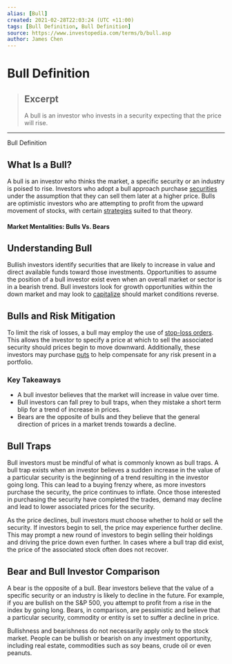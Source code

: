 ```yaml
---
alias: [Bull]
created: 2021-02-28T22:03:24 (UTC +11:00)
tags: [Bull Definition, Bull Definition]
source: https://www.investopedia.com/terms/b/bull.asp
author: James Chen
---
```


# Bull Definition

> ## Excerpt
> A bull is an investor who invests in a security expecting that the price will rise.

---

Bull Definition
## What Is a Bull?

A bull is an investor who thinks the market, a specific security or an industry is poised to rise. Investors who adopt a bull approach purchase [securities](https://www.investopedia.com/terms/s/security.asp) under the assumption that they can sell them later at a higher price. Bulls are optimistic investors who are attempting to profit from the upward movement of stocks, with certain [strategies](https://www.investopedia.com/ask/answers/031115/what-common-strategy-traders-implement-when-using-volume-weighted-average-price-vwap.asp) suited to that theory.

#### Market Mentalities: Bulls Vs. Bears

## Understanding Bull

Bullish investors identify securities that are likely to increase in value and direct available funds toward those investments. Opportunities to assume the position of a bull investor exist even when an overall market or sector is in a bearish trend. Bull investors look for growth opportunities within the down market and may look to [capitalize](https://www.investopedia.com/terms/c/capitalize.asp) should market conditions reverse.

## Bulls and Risk Mitigation

To limit the risk of losses, a bull may employ the use of [stop-loss orders](https://www.investopedia.com/terms/s/stop-lossorder.asp). This allows the investor to specify a price at which to sell the associated security should prices begin to move downward. Additionally, these investors may purchase [puts](https://www.investopedia.com/terms/p/putoption.asp) to help compensate for any risk present in a portfolio.

### Key Takeaways

-   A bull investor believes that the market will increase in value over time.
-   Bull investors can fall prey to bull traps, when they mistake a short term blip for a trend of increase in prices.
-   Bears are the opposite of bulls and they believe that the general direction of prices in a market trends towards a decline.

## Bull Traps

Bull investors must be mindful of what is commonly known as bull traps. A bull trap exists when an investor believes a sudden increase in the value of a particular security is the beginning of a trend resulting in the investor going long. This can lead to a buying frenzy where, as more investors purchase the security, the price continues to inflate. Once those interested in purchasing the security have completed the trades, demand may decline and lead to lower associated prices for the security.

As the price declines, bull investors must choose whether to hold or sell the security. If investors begin to sell, the price may experience further decline. This may prompt a new round of investors to begin selling their holdings and driving the price down even further. In cases where a bull trap did exist, the price of the associated stock often does not recover.

## Bear and Bull Investor Comparison

A bear is the opposite of a bull. Bear investors believe that the value of a specific security or an industry is likely to decline in the future. For example, if you are bullish on the S&P 500, you attempt to profit from a rise in the index by going long. Bears, in comparison, are pessimistic and believe that a particular security, commodity or entity is set to suffer a decline in price.

Bullishness and bearishness do not necessarily apply only to the stock market. People can be bullish or bearish on any investment opportunity, including real estate, commodities such as soy beans, crude oil or even peanuts.
